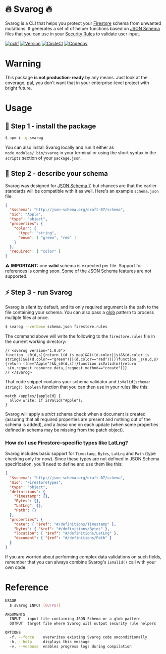 🔥 Svarog 🔥
=======

Svarog is a CLI that helps you protect your [Firestore](https://cloud.google.com/firestore) schema from unwanted mutations. It generates a set of of helper functions based on [JSON Schema](https://json-schema.org) files that you can use in your [Security Rules](https://firebase.google.com/docs/firestore/security/get-started) to validate user input.

[![oclif](https://img.shields.io/badge/cli-oclif-brightgreen.svg)](https://oclif.io)
[![Version](https://img.shields.io/npm/v/svarog.svg)](https://npmjs.org/package/svarog)
[![CircleCI](https://circleci.com/gh/dantothefuture/svarog/tree/master.svg?style=shield)](https://circleci.com/gh/dantothefuture/svarog/tree/master)
[![Codecov](https://codecov.io/gh/dantothefuture/svarog/branch/master/graph/badge.svg)](https://codecov.io/gh/dantothefuture/svarog)

# Warning

This package **is not production-ready** by any means. Just look at the coverage, pal, you don't want that in your enterprise-level project with bright future.

# Usage

## 🚚 Step 1 - install the package

```bash
$ npm i -g svarog
```

You can also install Svarog locally and run it either as `node_modules/.bin/svarog` in your terminal or using the short syntax in the `scripts` section of your `package.json`.

## 📃 Step 2 - describe your schema

Svarog was designed for [JSON Schema 7](https://json-schema.org/draft-07/json-schema-release-notes.html), but chances are that the earlier standards will be compatible with it as well. Here's an example `schema.json` file:

```json
{
  "$schema": "http://json-schema.org/draft-07/schema",
  "$id": "Apple",
  "type": "object",
  "properties": {
    "color": {
      "type": "string",
      "enum": [ "green", "red" ]
    }
  },
  "required": [ "color" ]
}
```

⚠ **IMPORTANT:** one **valid** schema is expected per file. Support for references is coming soon. Some of the JSON Schema features are not supported.

## ⚡ Step 3 - run Svarog

Svarog is silent by default, and its only required argument is the path to the file containing your schema. You can also pass a [glob](https://www.npmjs.com/package/glob) pattern to process multiple files at once.

```bash
$ svarog --verbose schema.json firestore.rules
```

The command above will write the following to the `firestore.rules` file in the current working directory:

```
// <svarog version="1.0.0">
function _s0(d,s){return ((d is map)&&(((d.color||s)&&(d.color is string))&&((d.color=="green")||(d.color=="red"))))}function _s(n,d,s){return ((n=="Apple")&&_s0(d,s))}function isValid(n){return _s(n,request.resource.data,(request.method=="create"))}
// </svarog>
```

That code snippet contains your schema validator and `isValid(schema: string): boolean` function that you can then use in your rules like this:

```
match /apples/{appleId} {
  allow write: if isValid("Apple");
}
```

Svarog will apply a *strict* schema check when a document is created (assuring that all required properties are present and nothing out of the schema is added), and a *loose* one on each update (when some properties defined in schema may be missing from the patch object).

### How do I use Firestore-specific types like LatLng?

Svarog includes basic support for `Timestamp`, `Bytes`, `LatLng` and `Path` (type checking only for now). Since these types are not defined in JSON Schema specification, you'll need to define and use them like this:

```json
{
  "$schema": "http://json-schema.org/draft-07/schema",
  "$id": "FirestoreTypes",
  "type": "object",
  "definitions": {
    "Timestamp": {},
    "Bytes": {},
    "LatLng": {},
    "Path": {}
  },
  "properties": {
    "date": { "$ref": "#/definitions/Timestamp" },
    "bytes": { "$ref": "#/definitions/Bytes" },
    "location": { "$ref": "#/definitions/LatLng" },
    "document": { "$ref": "#/definitions/Path" }
  }
}
```

If you are worried about performing complex data validations on such fields, remember that you can always combine Svarog's `isValid()` call with your own code.

# Reference

```bash
USAGE
  $ svarog INPUT [OUTPUT]

ARGUMENTS
  INPUT   input file containing JSON Schema or a glob pattern
  OUTPUT  target file where Svarog will output security rule helpers

OPTIONS
  -f, --force    overwrites existing Svarog code unconditionally
  -h, --help     displays this message
  -v, --verbose  enables progress logs during compilation
```
